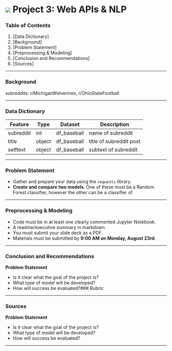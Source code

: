 # ![](https://ga-dash.s3.amazonaws.com/production/assets/logo-9f88ae6c9c3871690e33280fcf557f33.png) Project 3: Web APIs & NLP

### Table of Contents

1. [Data Dictionary]
2. [Background]
3. [Problem Statement]
4. [Preprocessing & Modeling]
5. [Conclusion and Recommendations]
6. [Sources]

---

### Background

subreddits: r/MichiganWolverines, r/OhioStateFootball

---

### Data Dictionary
|Feature     |Type    |Dataset      |Description              |
|---         |---     |---          |---                      |
|subreddit   |int     |df_baseball  |name of subreddit        |
|title       |object  |df_baseball  |title of subreddit post  |
|selftext    |object  |df_baseball  |subtext of subreddit     |

---

### Problem Statement

- Gather and prepare your data using the `requests` library.
- **Create and compare two models**. One of these must be a Random Forest classifier, however the other can be a classifier of 

---

### Preprocessing & Modeling

- Code must be in at least one clearly commented Jupyter Notebook.
- A readme/executive summary in markdown.
- You must submit your slide deck as a PDF.
- Materials must be submitted by **9:00 AM on Monday, August 23rd**.

---

### Conclusion and Recommendations

**Problem Statement**
- Is it clear what the goal of the project is?
- What type of model will be developed?
- How will success be evaluated?### Rubric

---

### Sources

**Problem Statement**
- Is it clear what the goal of the project is?
- What type of model will be developed?
- How will success be evaluated?

---